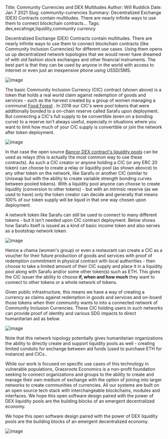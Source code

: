 Title: Community Currencies and DEX Multitudes
Author: Will Ruddick
Date: Jan 7 2021
Slug: community-currencies
Summary: Decentralized Exchange (DEX) Contracts contain multitudes. There are nearly infinite ways to use them to connect blockchain contracts...
Tags: dex,excahnge,liquidity,community currency

Decentralized Exchange (DEX) Contracts contain multitudes. There are
nearly infinite ways to use them to connect blockchain contracts (like
Community Inclusion Currencies) for different use cases. Using them
opens us up decentralized network topologies that we would never have
dreamed of with old fashion stock exchanges and other financial
instruments. The best part is that they can be used by anyone in the
world with access to internet or even just an inexpensive phone using
USSD/SMS.

![image](/images/blog/community-currencies1.webp)

The basic Community Inclusion Currency (CIC) contract (shown above) is a
token that holds a real world claim against redemption of goods and
services - such as the harvest created by a group of women managing a
communal [Food
Forest](https://www.grassrootseconomics.org/post/food-forests-and-syntropic-currencies)
. In 2018 our CIC's were pool tokens that were additionally bonded to a
on-chain reserve called Sarafu upon deployment. But connecting a CIC's
full supply to be convertible (even on a bonding curve) to a reserve
isn't always useful, especially in situations where you want to limit
how much of your CIC supply is convertible or join the network after
token deployment.

![image](/images/blog/community-currencies33.webp)

In that case the open source [Bancor DEX contract's liquidity
pools](https://github.com/bancorprotocol/contracts-solidity) can be used
as relays (this is actually the most common way to use these contracts).
As such a CIC creator or anyone holding a CIC (or any ERC 20 token) can
choose to create a relay or liquidity pool (as shown abovce) to any
other token on the network, like Sarafu or another CIC (similar to
Uniswap but with the ability to create variable strength bonding curves
between pooled tokens). With a liquidity pool anyone can choose to
create liquidity (conversion to other tokens) - but with an intrinsic
reserve (as we used to have) only the token creator can decide and
generally that means 100% of our token supply will be liquid in that one
way chosen upon deployment.

A network token like Sarafu can still be used to connect to many
different tokens - but it isn't needed upon CIC contract deployment.
Below shows how Sarafu itself is issued as a kind of basic income token
and also serves as a bootstrap network token.

![image](/images/blog/community-currencies56.webp)

Hence a chama (women's group) or even a restaurant can create a CIC as
a voucher for their future production of goods and services with proof
of redemption commitment in physical contract with local authorities -
then choose to take a limited amount of their CIC supply and place it in
a liquidity pool along with Sarafu and/or some other token(s) such as
ETH. This gives the CIC issuer the ability to choose **if, when and how
much** they want to connect to other tokens or a whole network of
tokens.

Given public infrastructure, this means we have a way of creating a
currency as claims against redemption in goods and services and on-board
those tokens when their community wants to into a connected network of
Community Inclusion Currencies. These CIC holding users in such networks
can provide proof of identity and various SDG impacts to direct
humanitarian aid as below.

![image](/images/blog/community-currencies83.webp)

Note that this network topology potentially gives humanitarian
organizations the ability to directly create and support liquidity pools
as well - creating limited conduits for exchange between aid funds (used
to purchase ETH for instance) and CICs..

While our work is focused on specific use cases of this technology in
vulnerable populations, Grassroots Economics is a non-profit foundation
seeking to connect organizations and groups to the ability to create and
manage their own medium of exchange with the option of joining into
larger networks to create communities of currencies. All our systems are
built on an open source tech stack with interchangeable blockchains,
modules and interfaces. We hope this open software design paired with
the power of DEX liquidity pools are the building blocks of an emergent
decentralized economy.

We hope this open software design paired with the power of DEX liquidity
pools are the building blocks of an emergent decentralized economy.

![image](/images/blog/community-currencies105.webp)

